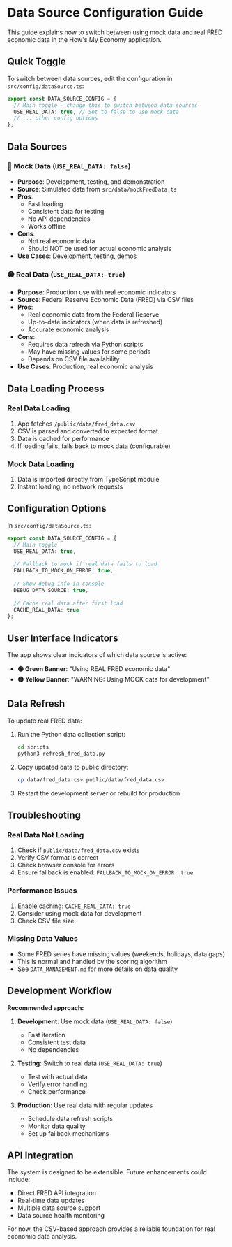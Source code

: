 # Data Source Configuration Guide

This guide explains how to switch between using mock data and real FRED economic data in the How's My Economy application.

## Quick Toggle

To switch between data sources, edit the configuration in `src/config/dataSource.ts`:

```typescript
export const DATA_SOURCE_CONFIG = {
  // Main toggle - change this to switch between data sources
  USE_REAL_DATA: true, // Set to false to use mock data
  // ... other config options
};
```

## Data Sources

### 🔴 Mock Data (`USE_REAL_DATA: false`)
- **Purpose**: Development, testing, and demonstration
- **Source**: Simulated data from `src/data/mockFredData.ts`
- **Pros**: 
  - Fast loading
  - Consistent data for testing
  - No API dependencies
  - Works offline
- **Cons**: 
  - Not real economic data
  - Should NOT be used for actual economic analysis
- **Use Cases**: Development, testing, demos

### 🟢 Real Data (`USE_REAL_DATA: true`)
- **Purpose**: Production use with real economic indicators
- **Source**: Federal Reserve Economic Data (FRED) via CSV files
- **Pros**: 
  - Real economic data from the Federal Reserve
  - Up-to-date indicators (when data is refreshed)
  - Accurate economic analysis
- **Cons**: 
  - Requires data refresh via Python scripts
  - May have missing values for some periods
  - Depends on CSV file availability
- **Use Cases**: Production, real economic analysis

## Data Loading Process

### Real Data Loading
1. App fetches `/public/data/fred_data.csv`
2. CSV is parsed and converted to expected format
3. Data is cached for performance
4. If loading fails, falls back to mock data (configurable)

### Mock Data Loading
1. Data is imported directly from TypeScript module
2. Instant loading, no network requests

## Configuration Options

In `src/config/dataSource.ts`:

```typescript
export const DATA_SOURCE_CONFIG = {
  // Main toggle
  USE_REAL_DATA: true,
  
  // Fallback to mock if real data fails to load
  FALLBACK_TO_MOCK_ON_ERROR: true,
  
  // Show debug info in console
  DEBUG_DATA_SOURCE: true,
  
  // Cache real data after first load
  CACHE_REAL_DATA: true
};
```

## User Interface Indicators

The app shows clear indicators of which data source is active:

- **🟢 Green Banner**: "Using REAL FRED economic data"
- **🟡 Yellow Banner**: "WARNING: Using MOCK data for development"

## Data Refresh

To update real FRED data:

1. Run the Python data collection script:
   ```bash
   cd scripts
   python3 refresh_fred_data.py
   ```

2. Copy updated data to public directory:
   ```bash
   cp data/fred_data.csv public/data/fred_data.csv
   ```

3. Restart the development server or rebuild for production

## Troubleshooting

### Real Data Not Loading
1. Check if `public/data/fred_data.csv` exists
2. Verify CSV format is correct
3. Check browser console for errors
4. Ensure fallback is enabled: `FALLBACK_TO_MOCK_ON_ERROR: true`

### Performance Issues
1. Enable caching: `CACHE_REAL_DATA: true`
2. Consider using mock data for development
3. Check CSV file size

### Missing Data Values
- Some FRED series have missing values (weekends, holidays, data gaps)
- This is normal and handled by the scoring algorithm
- See `DATA_MANAGEMENT.md` for more details on data quality

## Development Workflow

**Recommended approach:**

1. **Development**: Use mock data (`USE_REAL_DATA: false`)
   - Fast iteration
   - Consistent test data
   - No dependencies

2. **Testing**: Switch to real data (`USE_REAL_DATA: true`)
   - Test with actual data
   - Verify error handling
   - Check performance

3. **Production**: Use real data with regular updates
   - Schedule data refresh scripts
   - Monitor data quality
   - Set up fallback mechanisms

## API Integration

The system is designed to be extensible. Future enhancements could include:

- Direct FRED API integration
- Real-time data updates
- Multiple data source support
- Data source health monitoring

For now, the CSV-based approach provides a reliable foundation for real economic data analysis. 